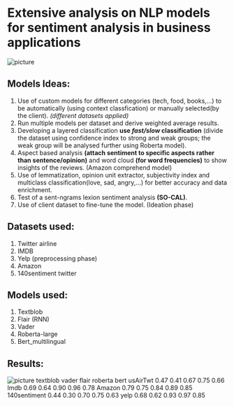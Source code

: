 # Extensive analysis on NLP models for sentiment analysis in business applications
![picture](https://media.springernature.com/original/springer-static/image/chp%3A10.1007%2F978-981-15-0029-9_7/MediaObjects/475950_1_En_7_Fig2_HTML.png)
## Models Ideas:
1. Use of custom models for different categories (tech, food, books,...) to be automatically (using context classfication) or manually selected(by the client). *(different datasets applied)*
2. Run multiple models per dataset and derive weighted average results.
3. Developing a layered classification **use *fast/slow* classification** (divide the dataset using confidence index to strong and weak groups; the weak group will be analysed further using Roberta model).
4. Aspect based analysis **(attach sentiment to specific aspects rather than sentence/opinion)** and word cloud **(for word frequencies)** to show insights of the reviews. (Amazon comprehend model)
5. Use of lemmatization, opinion unit extractor, subjectivity index and multiclass classification(love, sad, angry,...) for better accuracy and data enrichment.
6. Test of a sent-ngrams lexion sentiment analysis **(SO-CAL)**.
7. Use of client dataset to fine-tune the model. (Ideation phase)
## Datasets used:
1. Twitter airline 
2. IMDB 
3. Yelp (preprocessing phase)
4. Amazon 
5. 140sentiment twitter
## Models used:
1. Textblob
2. Flair (RNN)
3. Vader
4. Roberta-large
5. Bert_multilingual
## Results:
![picture](https://drive.google.com/file/d/1ZTzuKZz2BD2dHE5T5U2jPtkXjfjpGAyu/view?usp=sharing)
              textblob  vader  flair  roberta  bert
usAirTwt          0.47   0.41   0.67     0.75  0.66
Imdb              0.69   0.64   0.90     0.96  0.78
Amazon            0.79   0.75   0.84     0.89  0.85
140sentiment      0.44   0.30   0.70     0.75  0.63
yelp              0.68   0.62   0.93     0.97  0.85
